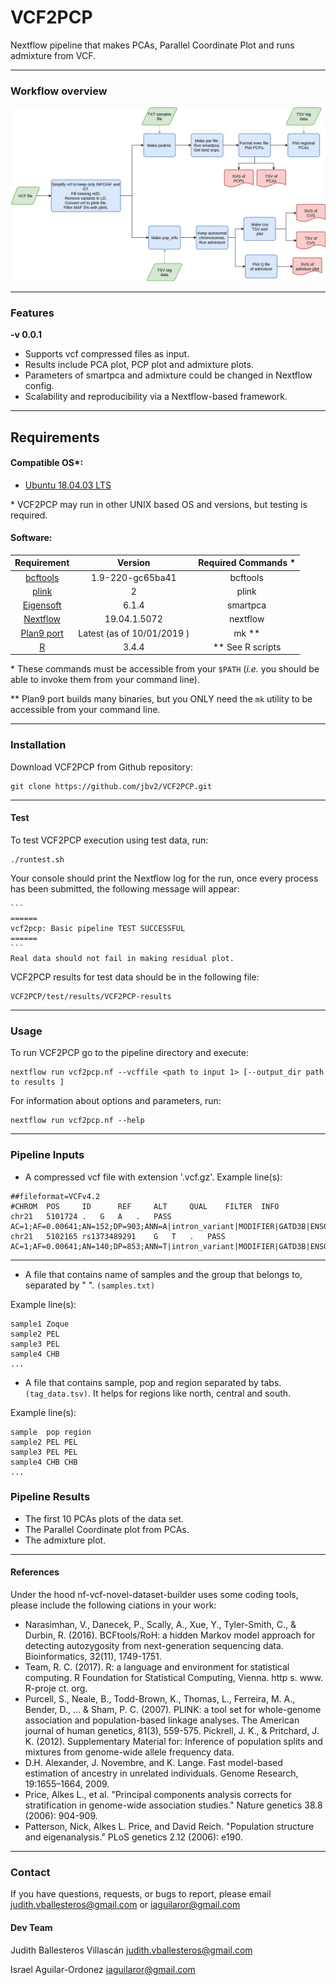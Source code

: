 # VCF2PCP

Nextflow pipeline that makes PCAs, Parallel Coordinate Plot and runs admixture from VCF.

---

### Workflow overview
![General Workflow](dev_notes/Workflow.png)

---


### Features
  **-v 0.0.1**

* Supports vcf compressed files as input.
* Results include PCA plot, PCP plot and admixture plots.
* Parameters of smartpca and admixture could be changed in Nextflow config.
* Scalability and reproducibility via a Nextflow-based framework.


---
## Requirements
#### Compatible OS*:
* [Ubuntu 18.04.03 LTS](http://releases.ubuntu.com/18.04/)

\* VCF2PCP may run in other UNIX based OS and versions, but testing is required.

#### Software:
| Requirement | Version  | Required Commands * |
|:---------:|:--------:|:-------------------:|
| [bcftools](https://samtools.github.io/bcftools/) | 1.9-220-gc65ba41 | bcftools |
| [plink](https://www.cog-genomics.org/plink/2.0/) | 2 | plink |
| [Eigensoft](https://data.broadinstitute.org/alkesgroup/EIGENSOFT/) | 6.1.4 | smartpca |
| [Nextflow](https://www.nextflow.io/docs/latest/getstarted.html) | 19.04.1.5072 | nextflow |
| [Plan9 port](https://github.com/9fans/plan9port) | Latest (as of 10/01/2019 ) | mk \** |
| [R](https://www.r-project.org/) | 3.4.4 | ** See R scripts |

\* These commands must be accessible from your `$PATH` (*i.e.* you should be able to invoke them from your command line).  

\** Plan9 port builds many binaries, but you ONLY need the `mk` utility to be accessible from your command line.


---

### Installation
Download VCF2PCP from Github repository:  
```
git clone https://github.com/jbv2/VCF2PCP.git
```

---

#### Test
To test VCF2PCP execution using test data, run:
```
./runtest.sh
```
   Your console should print the Nextflow log for the run, once every process has been submitted, the following message will appear:
   
    ```
    ======
    vcf2pcp: Basic pipeline TEST SUCCESSFUL
    ======
    ```
    Real data should not fail in making residual plot.

VCF2PCP results for test data should be in the following file:
```
VCF2PCP/test/results/VCF2PCP-results
```

---

### Usage
To run VCF2PCP go to the pipeline directory and execute:
```
nextflow run vcf2pcp.nf --vcffile <path to input 1> [--output_dir path to results ]
```

For information about options and parameters, run:
```
nextflow run vcf2pcp.nf --help
```

---

### Pipeline Inputs
* A compressed vcf file with extension '.vcf.gz'.
Example line(s):
```
##fileformat=VCFv4.2
#CHROM  POS     ID      REF     ALT     QUAL    FILTER  INFO
chr21	5101724	.	G	A	.	PASS	AC=1;AF=0.00641;AN=152;DP=903;ANN=A|intron_variant|MODIFIER|GATD3B|ENSG00000280071|Transcript|ENST00000624810.3|protein_coding||4/5|ENST00000624810.3:c.357+19987C>T|||||||||-1|cds_start_NF&cds_end_NF|SNV|HGNC|HGNC:53816||5|||ENSP00000485439||A0A096LP73|UPI0004F23660|||||||chr21:g.5101724G>A||||||||||||||||||||||||||||2.079|0.034663||||||||||||||||||||||||||||||||||||||||||||||||||||||||||||||||||||||||||||||||
chr21	5102165	rs1373489291	G	T	.	PASS	AC=1;AF=0.00641;AN=140;DP=853;ANN=T|intron_variant|MODIFIER|GATD3B|ENSG00000280071|Transcript|ENST00000624810.3|protein_coding||4/5|ENST00000624810.3:c.357+19546C>A|||||||rs1373489291||-1|cds_start_NF&cds_end_NF|SNV|HGNC|HGNC:53816||5|||ENSP00000485439||A0A096LP73|UPI0004F23660|||||||chr21:g.5102165G>T||||||||||||||||||||||||||||5.009|0.275409||||||||||||||||||||||||||||||||||||||||||||||||||||||||||||||||||||||||||||||||
```

---

* A file that contains name of samples and the group that belongs to, separated by " ". `(samples.txt)`

Example line(s):
```
sample1 Zoque
sample2 PEL
sample3 PEL
sample4 CHB
...
```

* A file that contains sample, pop and region separated by tabs. `(tag_data.tsv)`. It helps for regions like north, central and south.

Example line(s):
```
sample  pop region
sample2 PEL PEL
sample3 PEL PEL
sample4 CHB CHB
...
```


### Pipeline Results
* The first 10 PCAs plots of the data set.
* The Parallel Coordinate plot from PCAs.
* The admixture plot.

---

#### References
Under the hood nf-vcf-novel-dataset-builder uses some coding tools, please include the following ciations in your work:

* Narasimhan, V., Danecek, P., Scally, A., Xue, Y., Tyler-Smith, C., & Durbin, R. (2016). BCFtools/RoH: a hidden Markov model approach for detecting autozygosity from next-generation sequencing data. Bioinformatics, 32(11), 1749-1751.
* Team, R. C. (2017). R: a language and environment for statistical computing. R Foundation for Statistical Computing, Vienna. http s. www. R-proje ct. org.
* Purcell, S., Neale, B., Todd-Brown, K., Thomas, L., Ferreira, M. A., Bender, D., ... & Sham, P. C. (2007). PLINK: a tool set for whole-genome association and population-based linkage analyses. The American journal of human genetics, 81(3), 559-575.
Pickrell, J. K., & Pritchard, J. K. (2012). Supplementary Material for: Inference of population splits and mixtures from genome-wide allele frequency data.
* D.H. Alexander, J. Novembre, and K. Lange. Fast model-based estimation of ancestry in unrelated individuals. Genome Research, 19:1655–1664, 2009.
* Price, Alkes L., et al. "Principal components analysis corrects for stratification in genome-wide association studies." Nature genetics 38.8 (2006): 904-909.
* Patterson, Nick, Alkes L. Price, and David Reich. "Population structure and eigenanalysis." PLoS genetics 2.12 (2006): e190.
---

### Contact
If you have questions, requests, or bugs to report, please email
<judith.vballesteros@gmail.com> or <iaguilaror@gmail.com>

#### Dev Team
Judith Ballesteros Villascán <judith.vballesteros@gmail.com>

Israel Aguilar-Ordonez <iaguilaror@gmail.com>
   